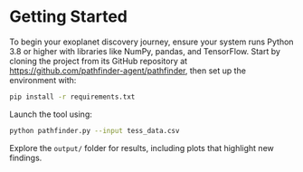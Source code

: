 # Getting Started

To begin your exoplanet discovery journey, ensure your system runs Python 3.8 or higher with libraries like NumPy, pandas, and TensorFlow. 
Start by cloning the project from its GitHub repository at https://github.com/pathfinder-agent/pathfinder, then set up the environment with:

```bash
pip install -r requirements.txt
```

Launch the tool using:

```bash
python pathfinder.py --input tess_data.csv
```

Explore the `output/` folder for results, including plots that highlight new findings.
